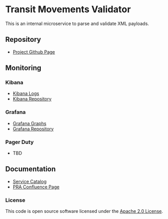 
# Transit Movements Validator
This is an internal microservice to parse and validate XML payloads. 

## Repository 
- [Project Github Page](https://github.com/hmrc/transit-movements-validator)

## Monitoring

### Kibana
- [Kibana Logs](https://kibana.tools.production.tax.service.gov.uk/app/kibana#/dashboard/transit-movements-validator?_g=()&_a=(description:%27%27,filters:!(),fullScreenMode:!f,options:(),panels:!((gridData:(h:20,i:%271%27,w:24,x:0,y:0),id:transit-movements-validator-http-requests,panelIndex:%271%27,type:visualization,version:%276.8.23%27),(embeddableConfig:(columns:!(container_id,request),sort:!(%27@timestamp%27,desc)),gridData:(h:20,i:%272%27,w:24,x:0,y:20),id:transit-movements-validator-http-requests,panelIndex:%272%27,type:search,version:%276.8.23%27),(gridData:(h:20,i:%273%27,w:24,x:24,y:0),id:transit-movements-validator-app-exceptions,panelIndex:%273%27,type:visualization,version:%276.8.23%27),(embeddableConfig:(columns:!(app,host,exception),sort:!(%27@timestamp%27,desc)),gridData:(h:20,i:%274%27,w:24,x:24,y:20),id:transit-movements-validator-app-exceptions,panelIndex:%274%27,type:search,version:%276.8.23%27),(gridData:(h:10,i:%275%27,w:24,x:0,y:40),id:transit-movements-validator-ecs-container-notifications,panelIndex:%275%27,type:visualization,version:%276.8.23%27),(embeddableConfig:(columns:!(message,service,service_version),sort:!(%27@timestamp%27,desc)),gridData:(h:10,i:%276%27,w:24,x:24,y:40),id:transit-movements-validator-ecs-container-notifications,panelIndex:%276%27,type:search,version:%276.8.23%27),(gridData:(h:10,i:%277%27,w:24,x:0,y:50),id:transit-movements-validator-container-kill,panelIndex:%277%27,type:visualization,version:%276.8.23%27),(embeddableConfig:(columns:!(service,version,host),sort:!(%27@timestamp%27,desc)),gridData:(h:10,i:%278%27,w:24,x:24,y:50),id:transit-movements-validator-container-kill,panelIndex:%278%27,type:search,version:%276.8.23%27),(gridData:(h:10,i:%279%27,w:24,x:0,y:60),id:transit-movements-validator-service-downstreams,panelIndex:%279%27,type:visualization,version:%276.8.23%27),(embeddableConfig:(columns:!(http_host,request,status),sort:!(%27@timestamp%27,desc)),gridData:(h:10,i:%2710%27,w:24,x:24,y:60),id:transit-movements-validator-service-downstreams,panelIndex:%2710%27,type:search,version:%276.8.23%27),(gridData:(h:10,i:%2711%27,w:24,x:0,y:70),id:transit-movements-validator-service-upstreams,panelIndex:%2711%27,type:visualization,version:%276.8.23%27),(embeddableConfig:(columns:!(http_user_agent,request,status),sort:!(%27@timestamp%27,desc)),gridData:(h:10,i:%2712%27,w:24,x:24,y:70),id:transit-movements-validator-service-upstreams,panelIndex:%2712%27,type:search,version:%276.8.23%27)),query:(language:kuery,query:%27%27),timeRestore:!f,title:transit-movements-validator,viewMode:view))
- [Kibana Repository](https://github.com/HMRC/kibana-dashboards) 


### Grafana
- [Grafana Graphs](https://grafana.tools.production.tax.service.gov.uk/d/R5w4CHw7z/transit-movements-validator?orgId=1&refresh=15)
- [Grafana Repository](https://github.com/HMRC/grafana-dashboards)

### Pager Duty
- TBD

## Documentation
- [Service Catalog](https://catalogue.tax.service.gov.uk/service/transit-movements-validator)
- [PRA Confluence Page](https://confluence.tools.tax.service.gov.uk/display/DTRG/Common+Transit+Convention+%28CTC%29+Traders+API+Phase+5+-+Validator)

### License

This code is open source software licensed under the [Apache 2.0 License]("http://www.apache.org/licenses/LICENSE-2.0.html").
